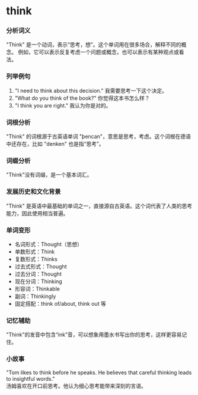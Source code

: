 # think

### 分析词义

  

"Think" 是一个动词，表示“思考，想”。这个单词用在很多场合，解释不同的概念。 例如，它可以表示反复考虑一个问题或概念，也可以表示有某种观点或看法。

  

### 列举例句

  

1.  "I need to think about this decision." 我需要思考一下这个决定。
2.  "What do you think of the book?" 你觉得这本书怎么样？
3.  "I think you are right." 我认为你是对的。

  

### 词根分析

  

"Think" 的词根源于古英语单词 "þencan"，意思是思考，考虑。这个词根在德语中还存在，比如 "denken" 也是指“思考”。

  

### 词缀分析

  

"Think"没有词缀，是一个基本词汇。

  

### 发展历史和文化背景

  

"Think" 是英语中最基础的单词之一，直接源自古英语。这个词代表了人类的思考能力，因此使用相当普遍。

  

### 单词变形

  

*   名词形式：Thought（思想）
*   单数形式：Think
*   复数形式：Thinks
*   过去式形式：Thought
*   过去分词：Thought
*   现在分词：Thinking
*   形容词：Thinkable
*   副词：Thinkingly
*   固定搭配：think of/about, think out 等

  

### 记忆辅助

  

"Think"的发音中包含“ink”音，可以想象用墨水书写出你的思考，这样更容易记住。

  

### 小故事

  

"Tom likes to think before he speaks. He believes that careful thinking leads to insightful words."  
汤姆喜欢在开口前思考。他认为细心思考能带来深刻的言语。
